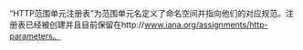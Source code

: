 “HTTP范围单元注册表”为范围单元名定义了命名空间并指向他们的对应规范。注册表已经被创建并且目前保留在http://www.iana.org/assignments/http-parameters。